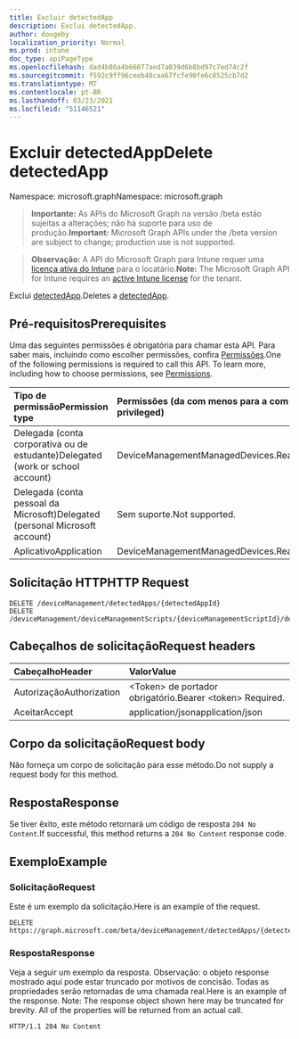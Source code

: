 ```yaml
---
title: Excluir detectedApp
description: Exclui detectedApp.
author: dougeby
localization_priority: Normal
ms.prod: intune
doc_type: apiPageType
ms.openlocfilehash: dad4b86a4b66077aed7a039d6b8bd97c7ed74c2f
ms.sourcegitcommit: f592c9ff96ceeb40caa67fcfe90fe6c8525cb7d2
ms.translationtype: MT
ms.contentlocale: pt-BR
ms.lasthandoff: 03/23/2021
ms.locfileid: "51146521"
---
```

# <a name="delete-detectedapp"></a><span data-ttu-id="a115a-103">Excluir detectedApp</span><span class="sxs-lookup"><span data-stu-id="a115a-103">Delete detectedApp</span></span>

<span data-ttu-id="a115a-104">Namespace: microsoft.graph</span><span class="sxs-lookup"><span data-stu-id="a115a-104">Namespace: microsoft.graph</span></span>

> <span data-ttu-id="a115a-105">**Importante:** As APIs do Microsoft Graph na versão /beta estão sujeitas a alterações; não há suporte para uso de produção.</span><span class="sxs-lookup"><span data-stu-id="a115a-105">**Important:** Microsoft Graph APIs under the /beta version are subject to change; production use is not supported.</span></span>

> <span data-ttu-id="a115a-106">**Observação:** A API do Microsoft Graph para Intune requer uma [licença ativa do Intune](https://go.microsoft.com/fwlink/?linkid=839381) para o locatário.</span><span class="sxs-lookup"><span data-stu-id="a115a-106">**Note:** The Microsoft Graph API for Intune requires an [active Intune license](https://go.microsoft.com/fwlink/?linkid=839381) for the tenant.</span></span>

<span data-ttu-id="a115a-107">Exclui [detectedApp](../resources/intune-devices-detectedapp.md).</span><span class="sxs-lookup"><span data-stu-id="a115a-107">Deletes a [detectedApp](../resources/intune-devices-detectedapp.md).</span></span>

## <a name="prerequisites"></a><span data-ttu-id="a115a-108">Pré-requisitos</span><span class="sxs-lookup"><span data-stu-id="a115a-108">Prerequisites</span></span>
<span data-ttu-id="a115a-p101">Uma das seguintes permissões é obrigatória para chamar esta API. Para saber mais, incluindo como escolher permissões, confira [Permissões](/graph/permissions-reference).</span><span class="sxs-lookup"><span data-stu-id="a115a-p101">One of the following permissions is required to call this API. To learn more, including how to choose permissions, see [Permissions](/graph/permissions-reference).</span></span>

|<span data-ttu-id="a115a-111">Tipo de permissão</span><span class="sxs-lookup"><span data-stu-id="a115a-111">Permission type</span></span>|<span data-ttu-id="a115a-112">Permissões (da com menos para a com mais privilégios)</span><span class="sxs-lookup"><span data-stu-id="a115a-112">Permissions (from least to most privileged)</span></span>|
|:---|:---|
|<span data-ttu-id="a115a-113">Delegada (conta corporativa ou de estudante)</span><span class="sxs-lookup"><span data-stu-id="a115a-113">Delegated (work or school account)</span></span>|<span data-ttu-id="a115a-114">DeviceManagementManagedDevices.ReadWrite.All</span><span class="sxs-lookup"><span data-stu-id="a115a-114">DeviceManagementManagedDevices.ReadWrite.All</span></span>|
|<span data-ttu-id="a115a-115">Delegada (conta pessoal da Microsoft)</span><span class="sxs-lookup"><span data-stu-id="a115a-115">Delegated (personal Microsoft account)</span></span>|<span data-ttu-id="a115a-116">Sem suporte.</span><span class="sxs-lookup"><span data-stu-id="a115a-116">Not supported.</span></span>|
|<span data-ttu-id="a115a-117">Aplicativo</span><span class="sxs-lookup"><span data-stu-id="a115a-117">Application</span></span>|<span data-ttu-id="a115a-118">DeviceManagementManagedDevices.ReadWrite.All</span><span class="sxs-lookup"><span data-stu-id="a115a-118">DeviceManagementManagedDevices.ReadWrite.All</span></span>|

## <a name="http-request"></a><span data-ttu-id="a115a-119">Solicitação HTTP</span><span class="sxs-lookup"><span data-stu-id="a115a-119">HTTP Request</span></span>
<!-- {
  "blockType": "ignored"
}
-->
``` http
DELETE /deviceManagement/detectedApps/{detectedAppId}
DELETE /deviceManagement/deviceManagementScripts/{deviceManagementScriptId}/deviceRunStates/{deviceManagementScriptDeviceStateId}/managedDevice/detectedApps/{detectedAppId}
```

## <a name="request-headers"></a><span data-ttu-id="a115a-120">Cabeçalhos de solicitação</span><span class="sxs-lookup"><span data-stu-id="a115a-120">Request headers</span></span>
|<span data-ttu-id="a115a-121">Cabeçalho</span><span class="sxs-lookup"><span data-stu-id="a115a-121">Header</span></span>|<span data-ttu-id="a115a-122">Valor</span><span class="sxs-lookup"><span data-stu-id="a115a-122">Value</span></span>|
|:---|:---|
|<span data-ttu-id="a115a-123">Autorização</span><span class="sxs-lookup"><span data-stu-id="a115a-123">Authorization</span></span>|<span data-ttu-id="a115a-124">&lt;Token&gt; de portador obrigatório.</span><span class="sxs-lookup"><span data-stu-id="a115a-124">Bearer &lt;token&gt; Required.</span></span>|
|<span data-ttu-id="a115a-125">Aceitar</span><span class="sxs-lookup"><span data-stu-id="a115a-125">Accept</span></span>|<span data-ttu-id="a115a-126">application/json</span><span class="sxs-lookup"><span data-stu-id="a115a-126">application/json</span></span>|

## <a name="request-body"></a><span data-ttu-id="a115a-127">Corpo da solicitação</span><span class="sxs-lookup"><span data-stu-id="a115a-127">Request body</span></span>
<span data-ttu-id="a115a-128">Não forneça um corpo de solicitação para esse método.</span><span class="sxs-lookup"><span data-stu-id="a115a-128">Do not supply a request body for this method.</span></span>

## <a name="response"></a><span data-ttu-id="a115a-129">Resposta</span><span class="sxs-lookup"><span data-stu-id="a115a-129">Response</span></span>
<span data-ttu-id="a115a-130">Se tiver êxito, este método retornará um código de resposta `204 No Content`.</span><span class="sxs-lookup"><span data-stu-id="a115a-130">If successful, this method returns a `204 No Content` response code.</span></span>

## <a name="example"></a><span data-ttu-id="a115a-131">Exemplo</span><span class="sxs-lookup"><span data-stu-id="a115a-131">Example</span></span>

### <a name="request"></a><span data-ttu-id="a115a-132">Solicitação</span><span class="sxs-lookup"><span data-stu-id="a115a-132">Request</span></span>
<span data-ttu-id="a115a-133">Este é um exemplo da solicitação.</span><span class="sxs-lookup"><span data-stu-id="a115a-133">Here is an example of the request.</span></span>
``` http
DELETE https://graph.microsoft.com/beta/deviceManagement/detectedApps/{detectedAppId}
```

### <a name="response"></a><span data-ttu-id="a115a-134">Resposta</span><span class="sxs-lookup"><span data-stu-id="a115a-134">Response</span></span>
<span data-ttu-id="a115a-p102">Veja a seguir um exemplo da resposta. Observação: o objeto response mostrado aqui pode estar truncado por motivos de concisão. Todas as propriedades serão retornadas de uma chamada real.</span><span class="sxs-lookup"><span data-stu-id="a115a-p102">Here is an example of the response. Note: The response object shown here may be truncated for brevity. All of the properties will be returned from an actual call.</span></span>
``` http
HTTP/1.1 204 No Content
```




